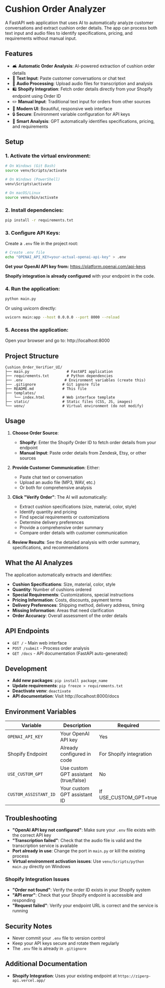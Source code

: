 # Cushion Order Analyzer

A FastAPI web application that uses AI to automatically analyze customer conversations and extract cushion order details. The app can process both text input and audio files to identify specifications, pricing, and requirements without manual input.

## Features

- 🛋️ **Automatic Order Analysis**: AI-powered extraction of cushion order details
- 📝 **Text Input**: Paste customer conversations or chat text
- 🎵 **Audio Processing**: Upload audio files for transcription and analysis
- 🛍️ **Shopify Integration**: Fetch order details directly from your Shopify endpoint using Order ID
- ✏️ **Manual Input**: Traditional text input for orders from other sources
- 🎨 **Modern UI**: Beautiful, responsive web interface
- 🔒 **Secure**: Environment variable configuration for API keys
- 🤖 **Smart Analysis**: GPT automatically identifies specifications, pricing, and requirements

## Setup

### 1. **Activate the virtual environment:**
   ```bash
   # On Windows (Git Bash)
   source venv/Scripts/activate
   
   # On Windows (PowerShell)
   venv\Scripts\activate
   
   # On macOS/Linux
   source venv/bin/activate
   ```

### 2. **Install dependencies:**
   ```bash
   pip install -r requirements.txt
   ```

### 3. **Configure API Keys:**
   Create a `.env` file in the project root:
   ```bash
   # Create .env file
   echo "OPENAI_API_KEY=your-actual-openai-api-key" > .env
   ```
   
   **Get your OpenAI API key from:** https://platform.openai.com/api-keys

   **Shopify integration is already configured** with your endpoint in the code.

### 4. **Run the application:**
   ```bash
   python main.py
   ```
   
   Or using uvicorn directly:
   ```bash
   uvicorn main:app --host 0.0.0.0 --port 8000 --reload
   ```

### 5. **Access the application:**
   Open your browser and go to: http://localhost:8000

## Project Structure

```
Cushion_Order_Verifier_UI/
├── main.py                 # FastAPI application
├── requirements.txt        # Python dependencies
├── .env                   # Environment variables (create this)
├── .gitignore            # Git ignore file
├── README.md             # This file
├── templates/
│   └── index.html        # Web interface template
├── static/               # Static files (CSS, JS, images)
└── venv/                 # Virtual environment (do not modify)
```

## Usage

1. **Choose Order Source**:
   - **Shopify**: Enter the Shopify Order ID to fetch order details from your endpoint
   - **Manual Input**: Paste order details from Zendesk, Etsy, or other sources

2. **Provide Customer Communication**: Either:
   - Paste chat text or conversation
   - Upload an audio file (MP3, WAV, etc.)
   - Or both for comprehensive analysis

3. **Click "Verify Order"**: The AI will automatically:
   - Extract cushion specifications (size, material, color, style)
   - Identify quantity and pricing
   - Find special requirements or customizations
   - Determine delivery preferences
   - Provide a comprehensive order summary
   - Compare order details with customer communication

4. **Review Results**: See the detailed analysis with order summary, specifications, and recommendations

## What the AI Analyzes

The application automatically extracts and identifies:
- **Cushion Specifications**: Size, material, color, style
- **Quantity**: Number of cushions ordered
- **Special Requirements**: Customizations, special instructions
- **Pricing Information**: Costs, discounts, payment terms
- **Delivery Preferences**: Shipping method, delivery address, timing
- **Missing Information**: Areas that need clarification
- **Order Accuracy**: Overall assessment of the order details

## API Endpoints

- `GET /` - Main web interface
- `POST /submit` - Process order analysis
- `GET /docs` - API documentation (FastAPI auto-generated)

## Development

- **Add new packages**: `pip install package_name`
- **Update requirements**: `pip freeze > requirements.txt`
- **Deactivate venv**: `deactivate`
- **API documentation**: Visit http://localhost:8000/docs

## Environment Variables

| Variable | Description | Required |
|----------|-------------|----------|
| `OPENAI_API_KEY` | Your OpenAI API key | Yes |
| Shopify Endpoint | Already configured in code | For Shopify integration |
| `USE_CUSTOM_GPT` | Use custom GPT assistant (true/false) | No |
| `CUSTOM_ASSISTANT_ID` | Your custom GPT assistant ID | If USE_CUSTOM_GPT=true |

## Troubleshooting

- **"OpenAI API key not configured"**: Make sure your `.env` file exists with the correct API key
- **"Transcription failed"**: Check that the audio file is valid and the transcription service is available
- **Port already in use**: Change the port in `main.py` or kill the existing process
- **Virtual environment activation issues**: Use `venv/Scripts/python main.py` directly on Windows

### Shopify Integration Issues

- **"Order not found"**: Verify the order ID exists in your Shopify system
- **"API error"**: Check that your Shopify endpoint is accessible and responding
- **"Request failed"**: Verify your endpoint URL is correct and the service is running

## Security Notes

- Never commit your `.env` file to version control
- Keep your API keys secure and rotate them regularly
- The `.env` file is already in `.gitignore`

## Additional Documentation

- **Shopify Integration**: Uses your existing endpoint at `https://ziperp-api.vercel.app/`
